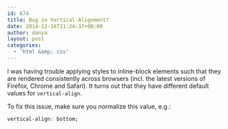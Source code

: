 ```yaml
---
id: 674
title: Bug in Vertical Alignment?
date: 2014-12-16T21:24:37+00:00
author: danya
layout: post
categories:
  - 'html &amp; css'
---
```

I was having trouble applying styles to inline-block elements such that they are rendered consistently across browsers (incl. the latest versions of Firefox, Chrome and Safari). It turns out that they have different default values for `vertical-align`.

To fix this issue, make sure you normalize this value, e.g.:

```css
vertical-align: bottom;
```
